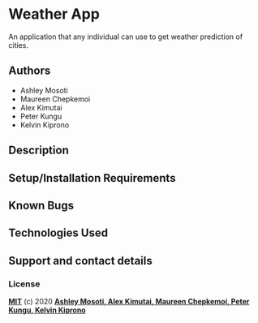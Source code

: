 # Weather App
An application that any individual can use to get weather prediction of cities.

## Authors
- Ashley Mosoti
- Maureen Chepkemoi
- Alex Kimutai
- Peter Kungu
- Kelvin Kiprono

## Description


## Setup/Installation Requirements


## Known Bugs


## Technologies Used


## Support and contact details


### License
**[MIT](./LICENSE)** (c) 2020 **[Ashley Mosoti, Alex Kimutai, Maureen Chepkemoi, Peter Kungu, Kelvin Kiprono]()**